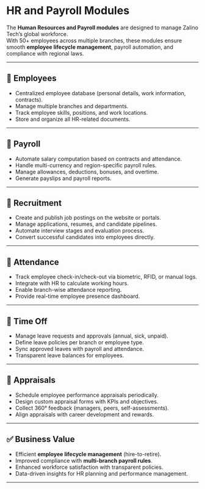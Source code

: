 # HR and Payroll Modules

The **Human Resources and Payroll modules** are designed to manage Zalino Tech’s global workforce.  
With 50+ employees across multiple branches, these modules ensure smooth **employee lifecycle management**, payroll automation, and compliance with regional laws.  

---

## 🔹 Employees
- Centralized employee database (personal details, work information, contracts).  
- Manage multiple branches and departments.  
- Track employee skills, positions, and work locations.  
- Store and organize all HR-related documents.  

---

## 🔹 Payroll
- Automate salary computation based on contracts and attendance.  
- Handle multi-currency and region-specific payroll rules.  
- Manage allowances, deductions, bonuses, and overtime.  
- Generate payslips and payroll reports.  

---

## 🔹 Recruitment
- Create and publish job postings on the website or portals.  
- Manage applications, resumes, and candidate pipelines.  
- Automate interview stages and evaluation process.  
- Convert successful candidates into employees directly.  

---

## 🔹 Attendance
- Track employee check-in/check-out via biometric, RFID, or manual logs.  
- Integrate with HR to calculate working hours.  
- Enable branch-wise attendance reporting.  
- Provide real-time employee presence dashboard.  

---

## 🔹 Time Off
- Manage leave requests and approvals (annual, sick, unpaid).  
- Define leave policies per branch or employee type.  
- Sync approved leaves with payroll and attendance.  
- Transparent leave balances for employees.  

---

## 🔹 Appraisals
- Schedule employee performance appraisals periodically.  
- Design custom appraisal forms with KPIs and objectives.  
- Collect 360° feedback (managers, peers, self-assessments).  
- Align appraisals with career development and rewards.  

---

## ✅ Business Value
- Efficient **employee lifecycle management** (hire-to-retire).  
- Improved compliance with **multi-branch payroll rules**.  
- Enhanced workforce satisfaction with transparent policies.  
- Data-driven insights for HR planning and performance management.  

---
